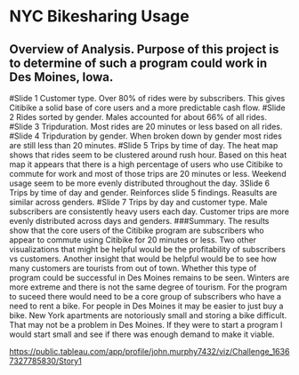 # NYC Bikesharing Usage
## Overview of Analysis. Purpose of this project is to determine of such a program could work in Des Moines, Iowa.
#Slide 1 Customer type. Over 80% of rides were by subscribers. This gives Citibike a solid base of core users and a more predictable cash flow.
#Slide 2 Rides sorted by gender. Males accounted for about 66% of all rides.
#Slide 3 Tripduration. Most rides are 20 minutes or less based on all rides.
#Slide 4 Tripduration by gender. When broken down by gender most rides are still less than 20 minutes.
#Slide 5 Trips by time of day. The heat map shows that rides seem to be clustered around rush hour. Based on this heat map it appears that there is a high percentage of users who use Citibike to commute for work and most of those trips are 20 minutes or less. Weekend usage seem to be more evenly distributed throughout the day.
3Slide 6 Trips by time of day and gender. Reinforces slide 5 findings. Reasults are similar across genders.
#Slide 7 Trips by day and customer type. Male subscribers are consistently heavy users each day. Customer trips are more evenly distributed across days and genders.
###Summary. The results show that the core users of the Citibike program are subscribers who appear to commute using Citibike for 20 minutes or less. Two other visualizations that might be helpful would be the profitability of subscribers vs customers. Another insight that would be helpful would be to see how many customers are tourists from out of town.
  Whether this type of program could be successful in Des Moines remains to be seen. Winters are more extreme and there is not the same degree of tourism. For the program to suceed there would need to be a core group of subscribers who have a need to rent a bike. For people in Des Moines it may be easier to just buy a bike.
New York apartments are notoriously small and storing a bike difficult. That may not be a problem in Des Moines. If they were to start a program I would start small and see if there was enough demand to make it viable.


https://public.tableau.com/app/profile/john.murphy7432/viz/Challenge_16367327785830/Story1
